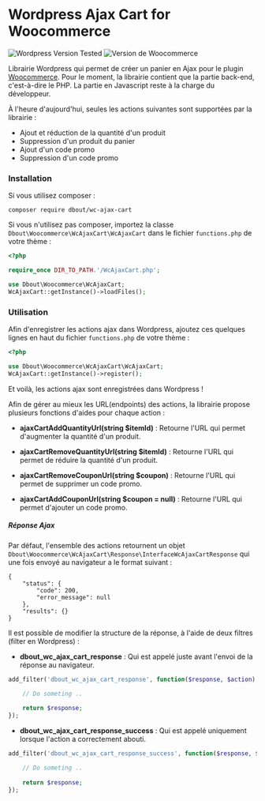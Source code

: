 # Wordpress Ajax Cart for Woocommerce

![Wordpress Version Tested](https://img.shields.io/wordpress/plugin/tested/bbpress)
![Version de Woocommerce](https://img.shields.io/badge/woocommerce-3.7.1%20tested-success)

Librairie Wordpress qui permet de créer un panier en Ajax pour le plugin [Woocommerce](https://fr.wordpress.org/plugins/woocommerce/). 
Pour le moment, la librairie contient que la partie back-end, c'est-à-dire le PHP. 
La partie en Javascript reste à la charge du développeur.

À l'heure d'aujourd'hui, seules les actions suivantes sont supportées par la librairie :
- Ajout et réduction de la quantité d'un produit
- Suppression d'un produit du panier
- Ajout d'un code promo
- Suppression d'un code promo

### Installation

Si vous utilisez composer :

```
composer require dbout/wc-ajax-cart
```

Si vous n'utilisez pas composer, importez la classe `Dbout\Woocommerce\WcAjaxCart\WcAjaxCart` dans le fichier `functions.php` de votre thème :

```php
<?php

require_once DIR_TO_PATH.'/WcAjaxCart.php';

use Dbout\Woocommerce\WcAjaxCart;
WcAjaxCart::getInstance()->loadFiles();
```

### Utilisation

Afin d'enregistrer les actions ajax dans Wordpress, ajoutez ces quelques lignes en haut du fichier `functions.php` de votre thème :

```php
<?php

use Dbout\Woocommerce\WcAjaxCart\WcAjaxCart;
WcAjaxCart::getInstance()->register();
```

Et voilà, les actions ajax sont enregistrées dans Wordpress !

Afin de gérer au mieux les URL(endpoints) des actions, la librairie propose plusieurs fonctions d'aides pour chaque action :

- __ajaxCartAddQuantityUrl(string $itemId)__ : Retourne l'URL qui permet d'augmenter la quantité d'un produit.

- __ajaxCartRemoveQuantityUrl(string $itemId)__ : Retourne l'URL qui permet de réduire la quantité d'un produit.

- __ajaxCartRemoveCouponUrl(string $coupon)__ : Retourne l'URL qui permet de supprimer un code promo.

- __ajaxCartAddCouponUrl(string $coupon = null)__ : Retourne l'URL qui permet d'ajouter un code promo.

##### Réponse Ajax

Par défaut, l'ensemble des actions retournent un objet `Dbout\Woocommerce\WcAjaxCart\Response\InterfaceWcAjaxCartResponse` qui une fois envoyé au navigateur a le format suivant :

    {
        "status": {
            "code": 200,
            "error_message": null
        },
        "results": {}
    }
    
Il est possible de modifier la structure de la réponse, à l'aide de deux filtres (filter en Wordpress) :

- __dbout_wc_ajax_cart_response__ : Qui est appelé juste avant l'envoi de la réponse au navigateur. 
```php
add_filter('dbout_wc_ajax_cart_response', function($response, $action) {

    // Do someting ..
    
    return $response;
});
```

- __dbout_wc_ajax_cart_response_success__ : Qui est appelé uniquement lorsque l'action a correctement abouti.
```php
add_filter('dbout_wc_ajax_cart_response_success', function($response, $action) {

    // Do someting ..
    
    return $response;
});
```
